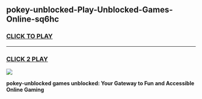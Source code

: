 
## pokey-unblocked-Play-Unblocked-Games-Online-sq6hc
<h3>
<a href="https://premium76.site?title=pokey-unblocked&ref=25A">CLICK TO PLAY</a></h3>
<hr>

<h3>
<a href="https://premium76.site?title=pokey-unblocked&ref=25A">CLICK 2 PLAY</a>
  
</h3>

<a href="https://premium76.site?title=pokey-unblocked&ref=25A"><img src="https://clearcache.store/games.png"></a>


**pokey-unblocked games unblocked: Your Gateway to Fun and Accessible Online Gaming**
